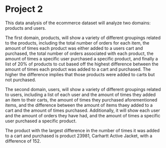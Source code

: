 # Project 2

This data analysis of the ecommerce dataset will analyze two domains: products and users.

The first domain, products, will show a variety of different groupings related to the products, including the total number of orders for each item, the amount of times each product was either added to a users cart and purchased, the total number of orders associated with each product, the amount of times a specific user purchased a specific product, and finally a list of 20% of products to cut based off the highest difference between the amount of times each product was added to a cart and purchased. The higher the difference implies that those products were added to carts but not purchased.

The second domain, users, will show a variety of different groupings related to users, including a list of each user and the amount of times they added an item to their carts, the amount of times they purchased aforementioned items, and the difference between the amount of items thaey added to a cart and the amount of times purchased. Additionally, it will show each user and the amount of orders they have had, and the amount of times a specific user purchased a specific product.

The product with the largest difference in the number of times it was added to a cart and purchased is product 23981, Carhartt Active Jacket, with a difference of 152. 
